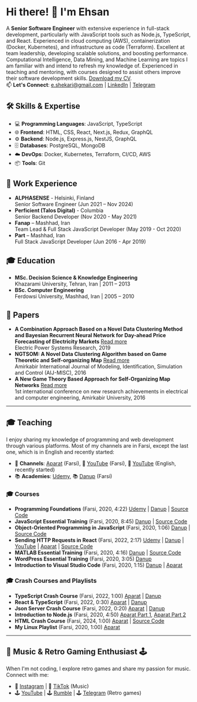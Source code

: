# Hi there! 👋 I'm Ehsan
A **Senior Software Engineer** with extensive experience in full-stack development, particularly with JavaScript tools such as Node.js, TypeScript, and React. Experienced in cloud computing (AWS), containerization (Docker, Kubernetes), and infrastructure as code (Terraform). Excellent at team leadership, developing scalable solutions, and boosting performance. Computational Intelligence, Data Mining, and Machine Learning are topics I am familiar with and intend to refresh my knowledge of. Experienced in teaching and mentoring, with courses designed to assist others improve their software development skills. [Download my CV](https://drive.google.com/file/d/1KhMs2az6wHgFOAsVUyGAsDbiAo3nK8Du/view?usp=sharing).    
📫 **Let's Connect**: e.shekari@gmail.com | [LinkedIn](https://www.linkedin.com/in/ehsan-shekari/) | [Telegram](https://t.me/shekariehsan) 

## 🛠️ Skills & Expertise
- 💻 **Programming Languages**: JavaScript, TypeScript  
- 🌐 **Frontend**: HTML, CSS, React, Next.js, Redux, GraphQL
- ⚙️ **Backend**: Node.js, Express.js, NestJS, GraphQL  
- 🗄️ **Databases**: PostgreSQL, MongoDB  
- ☁️ **DevOps**: Docker, Kubernetes, Terraform, CI/CD, AWS  
- 📦 **Tools**: Git  

## 💼 Work Experience
- **ALPHASENSE** - Helsinki, Finland  
  Senior Software Engineer (Jun 2021 – Nov 2024)  
- **Perficient (Talos Digital)** - Columbia  
  Senior Backend Developer (Nov 2020 - May 2021)  
- **Fanap** – Mashhad, Iran  
  Team Lead & Full Stack JavaScript Developer (May 2019 - Oct 2020)  
- **Part** – Mashhad, Iran  
  Full Stack JavaScript Developer (Jun 2016 - Apr 2019)  

## 🎓 Education
- **MSc. Decision Science & Knowledge Engineering**  
  Khazarami University, Tehran, Iran | 2011 – 2013  
- **BSc. Computer Engineering**  
  Ferdowsi University, Mashhad, Iran | 2005 – 2010  

## 📄 Papers
- **A Combination Approach Based on a Novel Data Clustering Method and Bayesian Recurrent Neural Network for Day-ahead Price Forecasting of Electricity Markets**  [Read more](https://www.sciencedirect.com/science/article/abs/pii/S0378779618303961)  
  Electric Power Systems Research, 2019    
- **NGTSOM: A Novel Data Clustering Algorithm based on Game Theoretic and Self-organizing Map**  [Read more](http://miscj.aut.ac.ir/article_850.html)  
  Amirkabir International Journal of Modeling, Identification, Simulation and Control (AIJ-MISC), 2016   
- **A New Game Theory Based Approach for Self-Organizing Map Networks**  [Read more](https://www.civilica.com/Paper-CBCONF01-CBCONF01_1007=A-New-Game-Theory-Based-Approach-for-Self-Organizing-Map-Networks.html)  
  1st international conference on new research achievements in electrical and computer engineering, Amirkabir University, 2016  
  
---

## 🎓 Teaching
I enjoy sharing my knowledge of programming and web development through various platforms. Most of my channels are in Farsi, except the last one, which is in English and recently started:
- 🎥 **Channels**: [Aparat](https://www.aparat.com/ehsanshekari) (Farsi), 🎥 [YouTube](https://www.youtube.com/@EhsanShekari-ir) (Farsi), 🎥 [YouTube](https://www.youtube.com/@EhsanShekari-en) (English, recently started)  
- 📚 **Academies**: [Udemy](https://www.udemy.com/user/ehsan-shekari-2/), 📚 [Danup](https://danup.ir/academy/e-shekari/) (Farsi)   

### 🎓 Courses  
- **Programming Foundations** (Farsi, 2020, 4:22) [Udemy](https://www.udemy.com/course/programming-foundations/) | [Danup](https://danup.ir/courses/programming-principles/) | [Source Code](https://github.com/ehsanshekari/programming-foundations-course)   
- **JavaScript Essential Training** (Farsi, 2020, 8:45) [Danup](https://danup.ir/courses/javascript-essential-training/) | [Source Code](https://github.com/ehsanshekari/javascript-essential-training)
- **Object-Oriented Programming in JavaScript** (Farsi, 2020, 1:06) [Danup](https://danup.ir/courses/oop-in-js/) | [Source Code](https://github.com/ehsanshekari/OOP-JS-Course)
- **Sending HTTP Requests in React** (Farsi, 2022, 2:17) [Udemy](https://www.udemy.com/course/sending-requests-in-react/) | [Danup](https://danup.ir/courses/sending-requests-in-react/) | [YouTube](https://www.youtube.com/watch?v=WLCH1t0xKR0&list=PLJgS5tlEopOL2pXn92TbDiT1XdWvi-0gZ) | [Aparat](https://www.youtube.com/watch?v=WLCH1t0xKR0&list=PLJgS5tlEopOL2pXn92TbDiT1XdWvi-0gZ) | [Source Code](https://github.com/ehsanshekari/quotes-example)  
- **MATLAB Essential Training** (Farsi, 2020, 4:16) [Danup](https://danup.ir/courses/matlab-primary-tutorial/) | [Source Code](https://github.com/ehsanshekari/matlab-essential-training)
- **WordPress Essential Training** (Farsi, 2020, 3:05) [Danup](https://danup.ir/courses/how-to-make-a-wordpress-website/)
- **Introduction to Visual Studio Code** (Farsi, 2020, 1:15) [Danup](https://danup.ir/courses/visual-studio-code/) | [Aparat](https://www.aparat.com/v/3kH6A)   

 ### 🎓 Crash Courses and Playlists  
- **TypeScript Crash Course** (Farsi, 2022, 1:00) [Aparat](https://www.aparat.com/v/i357o9h) | [Danup](https://danup.ir/courses/typescript-for-beginners)  
- **React & TypeScript** (Farsi, 2022, 0:30) [Aparat](https://www.aparat.com/v/o579uhn) | [Danup](https://danup.ir/courses/typescript-for-beginners) 
- **Json Server Crash Course** (Farsi, 2022, 0:20) [Aparat](https://www.aparat.com/v/NpRa9) | [Danup](https://danup.ir/courses/json-server/)
- **Introduction to Node.js** (Farsi, 2020, 4:50) [Aparat Part 1](https://www.aparat.com/v/i80lixr), [Aparat Part 2](https://www.aparat.com/v/xwWpv)     
- **HTML Crash Course** (Farsi, 2024, 1:00) [Aparat](https://www.aparat.com/v/i357o9h) | [Source Code](https://github.com/ehsanshekari/html-crash-course)   
- **My Linux Playlist** (Farsi, 2020, 1:00) [Aparat](https://www.aparat.com/v/I0Ssx)  

---

## 🎵 Music & Retro Gaming Enthusiast 🕹️
When I'm not coding, I explore retro games and share my passion for music. Connect with me:

- 🎵 [Instagram](https://www.instagram.com/forgotten.unlocked) | 🎵 [TikTok](https://www.tiktok.com/@forgotten.unlocked) (Music)  
- 🕹️ [YouTube](https://www.youtube.com/@ForgottenUnlocked) | 🕹️ [Rumble](https://rumble.com/c/c-6778939) | 🕹️ [Telegram](https://t.me/forgotten_unlocked) (Retro games)
